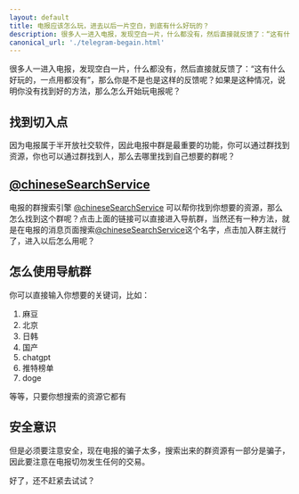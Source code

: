 ```yaml
---
layout: default
title: 电报应该怎么玩，进去以后一片空白，到底有什么好玩的？
description: 很多人一进入电报，发现空白一片，什么都没有，然后直接就反馈了：“这有什么好玩的，一点用都没有”，那么你是不是也是这样的反馈呢？
canonical_url: './telegram-begain.html'
---
```

很多人一进入电报，发现空白一片，什么都没有，然后直接就反馈了：“这有什么好玩的，一点用都没有”，那么你是不是也是这样的反馈呢？如果是这种情况，说明你没有找到好的方法，那么怎么开始玩电报呢？
## 找到切入点
因为电报属于半开放社交软件，因此电报中群是最重要的功能，你可以通过群找到资源，你也可以通过群找到人，那么去哪里找到自己想要的群呢？
## [@chineseSearchService](https://t.me/chineseSearchService)
电报的群搜索引擎 [@chineseSearchService](https://t.me/chineseSearchService) 可以帮你找到你想要的资源，那么怎么找到这个群呢？点击上面的链接可以直接进入导航群，当然还有一种方法，就是在电报的消息页面搜索[@chineseSearchService](https://t.me/chineseSearchService)这个名字，点击加入群主就行了，进入以后怎么用呢？
## 怎么使用导航群
你可以直接输入你想要的关键词，比如：

1. 麻豆
2. 北京
3. 日韩
4. 国产
5. chatgpt
6. 推特榜单
7. doge

等等，只要你想搜索的资源它都有
## 安全意识
但是必须要注意安全，现在电报的骗子太多，搜索出来的群资源有一部分是骗子，因此要注意在电报切勿发生任何的交易。

好了，还不赶紧去试试？